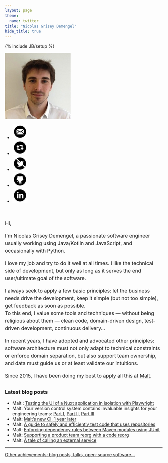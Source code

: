 ```yaml
---
layout: page
theme:
  name: twitter
title: "Nicolas Grisey Demengel"
hide_title: true
---
```

{% include JB/setup %}

<aside id="me">
  <img id="photo" src="/img/photo.jpeg" alt="Nicolas' photo" width="210" height="210"/>
  <ul id="social">
    <li><a href="mailto:nicolas.demengel@gmail.com" title="Contact me!" target="_blank"><img src="/img/iconmonstr-email-9-icon-48.png" alt="Email icon by iconmonstr.com" /></a></li>
    <li><a href="https://piaille.fr/@NicolasGriseyDemengel" title="My Mastodon account" rel="me"><img alt="Mastodon icon by iconmonstr.com" src="/img/iconmonstr-retweet-3-icon-48.png" /></a></li>
    <li><a href="https://twitter.com/NicolasDemengel" title="My (paused) Twitter account"><img alt="Twitter icon by iconmonstr.com" src="/img/iconmonstr-twitter-4-icon-48-striked.png" /></a></li>
    <li><a href="https://github.com/ndemengel" title="My Github account"><img alt="Github icon by iconmonstr.com" src="/img/iconmonstr-github-9-icon-48.png" /></a></li>
    <li><a href="https://www.linkedin.com/in/nicolasdemengel" title="My LinkedIn account"><img alt="LinkedIn icon by iconmonstr.com" src="/img/iconmonstr-linkedin-4-icon-48.png" /></a></li>
  </ul>
</aside>

<section style="font-size: 1rem; line-height: 1.5rem; margin-top: 50px;">
  <h2 hidden>Presentation</h2>
  <p>
    Hi,
  </p>
  <p>
    I'm Nicolas Grisey Demengel, a passionate software engineer usually working using Java/Kotlin and JavaScript, and occasionally with Python.
  </p>
  <p>
    I love my job and try to do it well at all times. I like the technical side of development, but only as long as it serves the end user/ultimate goal of the software.
  </p>
  <p>
    I always seek to apply a few basic principles: let the business needs drive the development, keep it simple (but not too simple), get feedback as soon as possible.
    <br>To this end, I value some tools and techniques &mdash; without being religious about them &mdash; clean code, domain-driven design, test-driven development, continuous delivery...
  </p>
  <p>
    In recent years, I have adopted and advocated other principles: software architecture must not only adapt to technical constraints or enforce domain separation, but also support team ownership, and data must guide us or at least validate our intuitions.
  </p>
  <p>Since 2015, I have been doing my best to apply all this at <a href="https://www.malt.com">Malt</a>.</p>
</section>

<section style="margin-top: 30px;">
  <h2 hidden>More about me</h2>
  <h3>Latest blog posts</h3>
  <ul>
    <li>Malt : <a href="https://blog.malt.engineering/test-the-ui-of-a-nuxt-application-in-isolation-with-playwright-f73ff3dacab6">Testing the UI of a Nuxt application in isolation with Playwright</a></li>
    <li>Malt: Your version control system contains invaluable insights for your engineering teams:
      <a href="https://blog.malt.engineering/your-version-control-system-contains-invaluable-insights-for-your-engineering-teams-part-i-c90b237fe7b4">Part I</a>,
      <a href="https://blog.malt.engineering/your-version-control-system-contains-invaluable-insights-for-your-engineering-teams-part-ii-258a72b6eb65">Part II</a>,
      <a href="https://blog.malt.engineering/your-version-control-system-contains-invaluable-insights-for-your-engineering-teams-part-iii-238a7296aa36">Part III</a>
    </li>
    <li>Malt: <a href="https://blog.malt.engineering/malts-new-ci-1-year-later-2222dbcf9a68">Malt’s new CI, 1 year later</a></li>
    <li>Malt: <a href="https://medium.com/nerds-malt/a-guide-to-safely-and-efficiently-test-code-that-uses-repositories-c91effb41dd0">A guide to safely and efficiently test code that uses repositories</a></li>
    <li>Malt: <a href="https://medium.com/nerds-malt/enforcing-dependency-rules-between-maven-modules-using-junit-3c04bca179f4">Enforcing dependency rules between Maven modules using JUnit</a></li>
    <li>Malt: <a href="https://medium.com/nerds-malt/supporting-a-product-team-reorg-with-a-code-reorg-24639aae8ddf">Supporting a product team reorg with a code reorg</a></li>
    <li>Malt: <a href="https://medium.com/nerds-malt/a-tale-of-calling-an-external-service-51442115b362">A tale of calling an external service</a></li>
  </ul>

  <hr>
  <div>
    <a href="/archive">Other achievements: blog posts, talks, open-source software...</a>
  </div>
</section>
